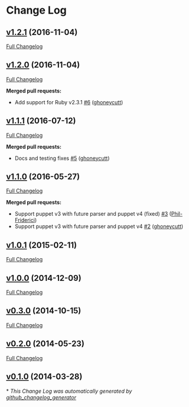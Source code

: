 # Change Log

## [v1.2.1](https://github.com/ghoneycutt/puppet-module-timezone/tree/v1.2.1) (2016-11-04)
[Full Changelog](https://github.com/ghoneycutt/puppet-module-timezone/compare/v1.2.0...v1.2.1)

## [v1.2.0](https://github.com/ghoneycutt/puppet-module-timezone/tree/v1.2.0) (2016-11-04)
[Full Changelog](https://github.com/ghoneycutt/puppet-module-timezone/compare/v1.1.1...v1.2.0)

**Merged pull requests:**

- Add support for Ruby v2.3.1 [\#6](https://github.com/ghoneycutt/puppet-module-timezone/pull/6) ([ghoneycutt](https://github.com/ghoneycutt))

## [v1.1.1](https://github.com/ghoneycutt/puppet-module-timezone/tree/v1.1.1) (2016-07-12)
[Full Changelog](https://github.com/ghoneycutt/puppet-module-timezone/compare/v1.1.0...v1.1.1)

**Merged pull requests:**

- Docs and testing fixes [\#5](https://github.com/ghoneycutt/puppet-module-timezone/pull/5) ([ghoneycutt](https://github.com/ghoneycutt))

## [v1.1.0](https://github.com/ghoneycutt/puppet-module-timezone/tree/v1.1.0) (2016-05-27)
[Full Changelog](https://github.com/ghoneycutt/puppet-module-timezone/compare/v1.0.1...v1.1.0)

**Merged pull requests:**

- Support puppet v3 with future parser and puppet v4 \(fixed\) [\#3](https://github.com/ghoneycutt/puppet-module-timezone/pull/3) ([Phil-Friderici](https://github.com/Phil-Friderici))
- Support puppet v3 with future parser and puppet v4 [\#2](https://github.com/ghoneycutt/puppet-module-timezone/pull/2) ([ghoneycutt](https://github.com/ghoneycutt))

## [v1.0.1](https://github.com/ghoneycutt/puppet-module-timezone/tree/v1.0.1) (2015-02-11)
[Full Changelog](https://github.com/ghoneycutt/puppet-module-timezone/compare/v1.0.0...v1.0.1)

## [v1.0.0](https://github.com/ghoneycutt/puppet-module-timezone/tree/v1.0.0) (2014-12-09)
[Full Changelog](https://github.com/ghoneycutt/puppet-module-timezone/compare/v0.3.0...v1.0.0)

## [v0.3.0](https://github.com/ghoneycutt/puppet-module-timezone/tree/v0.3.0) (2014-10-15)
[Full Changelog](https://github.com/ghoneycutt/puppet-module-timezone/compare/v0.2.0...v0.3.0)

## [v0.2.0](https://github.com/ghoneycutt/puppet-module-timezone/tree/v0.2.0) (2014-05-23)
[Full Changelog](https://github.com/ghoneycutt/puppet-module-timezone/compare/v0.1.0...v0.2.0)

## [v0.1.0](https://github.com/ghoneycutt/puppet-module-timezone/tree/v0.1.0) (2014-03-28)


\* *This Change Log was automatically generated by [github_changelog_generator](https://github.com/skywinder/Github-Changelog-Generator)*